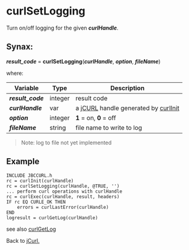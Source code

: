 # curlSetLogging

<PageHeader />

Turn on/off logging for the given ***curlHandle***.

## Synax:

***result_code*** = **curlSetLogging**(***curlHandle***, ***option***, ***fileName***)

where:

| Variable | Type | Description |
|--|--|--|
***result_code*** | integer | result code
***curlHandle*** | var | a [jCURL](../../jcurl) handle generated by [curlInit](../curlinit)
***option*** | integer | **1** = on,  **0** = off
***fileName*** | string | file name to write to log

>Note: log to file not yet implemented

## Example

```
INCLUDE JBCCURL.h
rc = curlInit(curlHandle)
rc = curlSetLogging(curlHandle, @TRUE, '')
... perform curl operations with curlHandle
rc = curlExec(curlHandle, result, headers)
IF rc EQ CURLE_OK THEN
    errors = curlLastError(curlHandle)
END
logresult = curlGetLog(curlHandle)
```

see also [curlGetLog](../curlGetLog/##heading)

Back to [jCurl.](./../README.md)

  
<PageFooter />
